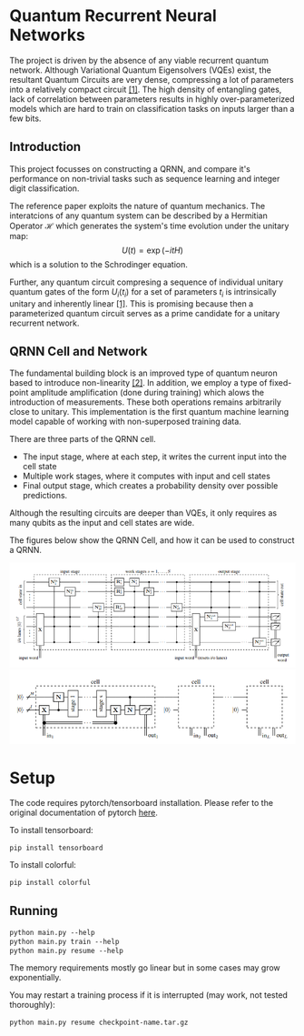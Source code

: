# Quantum Recurrent Neural Networks

The project is driven by the absence of any viable recurrent quantum network. Although Variational Quantum Eigensolvers (VQEs) exist, the resultant Quantum Circuits are very dense, compressing a lot of parameters into a relatively compact circuit [[1]](#references). The high density of entangling gates, lack of correlation between parameters results in highly over-parameterized models which are hard to train on classification tasks on inputs larger than a few bits.

## Introduction
This project focusses on constructing a QRNN, and compare it's performance on non-trivial tasks such as sequence learning and integer digit classification.

The reference paper exploits the nature of quantum mechanics. The interatcions of any quantum system can be described by a Hermitian Operator $\mathcal{H}$ which generates the system's time evolution under the unitary map:
$$U(t) = \exp(-itH)$$
which is a solution to the Schrodinger equation.

Further, any quantum circuit compresing a sequence of individual unitary quantum gates of the form $U_i(t_i)$ for a set of parameters $t_i$ is intrinsically unitary and inherently linear [[1]](#references). This is promising because then a parameterized quantum circuit serves as a prime candidate for a unitary recurrent network.

## QRNN Cell and Network
The fundamental building block is an improved type of quantum neuron based to introduce non-linearity [[2]](#references). In addition, we employ a type of fixed-point amplitude amplification (done during training) which alows the introduction of measurements. These both operations remains arbitrarily close to unitary. This implementation is the first quantum machine learning model capable of working with non-superposed training data.

There are three parts of the QRNN cell.
- The input stage, where at each step, it writes the current input into the cell state
- Multiple work stages, where it computes with input and cell states
- Final output stage, which creates a probability density over possible predictions.

Although the resulting circuits are deeper than VQEs, it only requires as many qubits as the input and cell states are wide.

The figures below show the QRNN Cell, and how it can be used to construct a QRNN.

<!-- ![QRNN Cell](./assets/QRNN_Cell.png)
$$\textit{QRNN Cell}$$
![QRNN](https://github.com/andysama79/quantum-recurrent-neural-network/blob/master/assets/QRNN.png?raw=true)
$$\textit{QRNN}$$ -->

<img src="./assets/QRNN_Cell.png" alt="QRNN Cell" title="QRNN Cell">
<img src="./assets/QRNN.png" alt="QRNN" title="QRNN">

# Setup
The code requires pytorch/tensorboard installation. Please refer to the original documentation of pytorch [here](https://pytorch.org/).

To install tensorboard:
```
pip install tensorboard
```

To install colorful:
```
pip install colorful
```

## Running
```
python main.py --help
python main.py train --help
python main.py resume --help
```

The memory requirements mostly go linear but in some cases may grow exponentially.

You may restart a training process if it is interrupted (may work, not tested thoroughly):
```
python main.py resume checkpoint-name.tar.gz
```